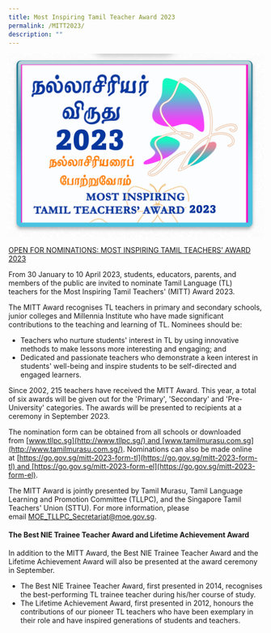 ```yaml
---
title: Most Inspiring Tamil Teacher Award 2023
permalink: /MITT2023/
description: ""
---
```


![](/images/2023_MITT_thumbnail.png)

[OPEN FOR NOMINATIONS: MOST INSPIRING TAMIL TEACHERS’ AWARD 2023](/files/Press%20Release_Nominations%20for%20Most%20Inspiring%20Tamil%20Teachers%20Award%202023.pdf)

From 30 January to 10 April 2023, students, educators, parents, and members of the public are invited to nominate Tamil Language (TL) teachers for the Most Inspiring Tamil Teachers' (MITT) Award 2023.

The MITT Award recognises TL teachers in primary and secondary schools, junior colleges and Millennia Institute who have made significant contributions to the teaching and learning of TL. Nominees should be:

*   Teachers who nurture students' interest in TL by using innovative methods to make lessons more interesting and engaging; and
*   Dedicated and passionate teachers who demonstrate a keen interest in students' well-being and inspire students to be self-directed and engaged learners.

Since 2002, 215 teachers have received the MITT Award. This year, a total of six awards will be given out for the 'Primary', 'Secondary' and 'Pre-University' categories. The awards will be presented to recipients at a ceremony in September 2023.

The nomination form can be obtained from all schools or downloaded from [www.tllpc.sg](http://www.tllpc.sg/) and [www.tamilmurasu.com.sg](http://www.tamilmurasu.com.sg/). Nominations can also be made online at [https://go.gov.sg/mitt-2023-form-tl](https://go.gov.sg/mitt-2023-form-tl) and [https://go.gov.sg/mitt-2023-form-el](https://go.gov.sg/mitt-2023-form-el).

The MITT Award is jointly presented by Tamil Murasu, Tamil Language Learning and Promotion Committee (TLLPC), and the Singapore Tamil Teachers' Union (STTU). For more information, please email [MOE\_TLLPC\_Secretariat@moe.gov.sg](mailto:MOE_TLLPC_Secretariat@moe.gov.sg).

#### The Best NIE Trainee Teacher Award and Lifetime Achievement Award

In addition to the MITT Award, the Best NIE Trainee Teacher Award and the Lifetime Achievement Award will also be presented at the award ceremony in September.

*   The Best NIE Trainee Teacher Award, first presented in 2014, recognises the best-performing TL trainee teacher during his/her course of study.
*   The Lifetime Achievement Award, first presented in 2012, honours the contributions of our pioneer TL teachers who have been exemplary in their role and have inspired generations of students and teachers.